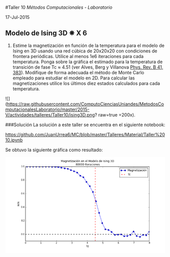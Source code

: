 #Taller 10
*Métodos Computacionales - Laboratorio*

17-Jul-2015

## Modelo de Ising 3D ✵ X 6

1. Estime la magnetización en función de la temperatura para el modelo de Ising en 3D usando una red cúbica de 20x20x20 con condiciones de frontera periódicas. Utilice al menos 1e6 iteraciones para cada temperatura. Ponga sobre la gráfica el estimado para la temperatura de transición de fase Tc ≈ 4.51 (ver Alves, Berg y Villanova  [Phys. Rev. B 41, 383](http://journals.aps.org.ezproxy.uniandes.edu.co:8080/prb/abstract/10.1103/PhysRevB.41.383)). Modifique de forma adecuada el método de Monte Carlo empleado para estudiar el modelo en 2D. Para calcular las magnetizaciones utilice los últimos diez estados calculados para cada temperatura.

![](https://raw.githubusercontent.com/ComputoCienciasUniandes/MetodosComputacionalesLaboratorio/master/2015-V/actividades/talleres/Taller10/ising3D.png? raw=true =200x).

###Solución
La solución a este taller se encuentra en el siguiente notebook:

https://github.com/JuanUrrea6/MC/blob/master/Talleres/Material/Taller%2010.ipynb

Se obtuvo la siguiente gráfica como resultado:

![](https://raw.githubusercontent.com/JuanUrrea6/MC/master/Talleres/Material/Ising3D.png)
